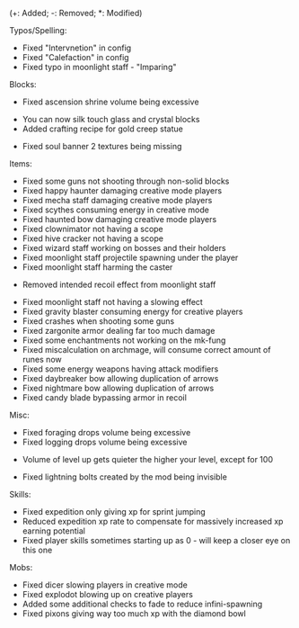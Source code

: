 (+: Added; -: Removed; *: Modified)

Typos/Spelling:
* Fixed "Intervnetion" in config
* Fixed "Calefaction" in config
* Fixed typo in moonlight staff - "Imparing"

Blocks:
* Fixed ascension shrine volume being excessive
+ You can now silk touch glass and crystal blocks
+ Added crafting recipe for gold creep statue
* Fixed soul banner 2 textures being missing

Items:
* Fixed some guns not shooting through non-solid blocks
* Fixed happy haunter damaging creative mode players
* Fixed mecha staff damaging creative mode players
* Fixed scythes consuming energy in creative mode
* Fixed haunted bow damaging creative mode players
* Fixed clownimator not having a scope
* Fixed hive cracker not having a scope
* Fixed wizard staff working on bosses and their holders
* Fixed moonlight staff projectile spawning under the player
* Fixed moonlight staff harming the caster
- Removed intended recoil effect from moonlight staff
* Fixed moonlight staff not having a slowing effect
* Fixed gravity blaster consuming energy for creative players
* Fixed crashes when shooting some guns
* Fixed zargonite armor dealing far too much damage
* Fixed some enchantments not working on the mk-fung
* Fixed miscalculation on archmage, will consume correct amount of runes now
* Fixed some energy weapons having attack modifiers
* Fixed daybreaker bow allowing duplication of arrows
* Fixed nightmare bow allowing duplication of arrows
* Fixed candy blade bypassing armor in recoil

Misc:
* Fixed foraging drops volume being excessive
* Fixed logging drops volume being excessive
+ Volume of level up gets quieter the higher your level, except for 100
* Fixed lightning bolts created by the mod being invisible

Skills:
* Fixed expedition only giving xp for sprint jumping
* Reduced expedition xp rate to compensate for massively increased xp earning potential
* Fixed player skills sometimes starting up as 0 - will keep a closer eye on this one

Mobs:
* Fixed dicer slowing players in creative mode
* Fixed explodot blowing up on creative players
* Added some additional checks to fade to reduce infini-spawning
* Fixed pixons giving way too much xp with the diamond bowl

